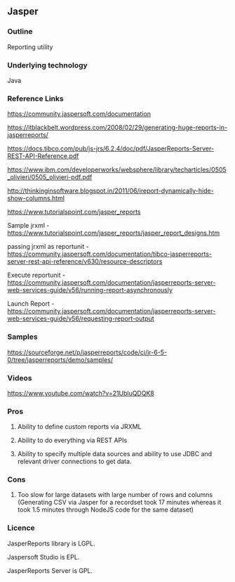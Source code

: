 ## Jasper

### Outline

Reporting utility

### Underlying technology

Java

### Reference Links

https://community.jaspersoft.com/documentation

https://itblackbelt.wordpress.com/2008/02/29/generating-huge-reports-in-jasperreports/

https://docs.tibco.com/pub/js-jrs/6.2.4/doc/pdf/JasperReports-Server-REST-API-Reference.pdf

https://www.ibm.com/developerworks/websphere/library/techarticles/0505_olivieri/0505_olivieri-pdf.pdf

http://thinkinginsoftware.blogspot.in/2011/06/ireport-dynamically-hide-show-columns.html

https://www.tutorialspoint.com/jasper_reports

Sample jrxml - https://www.tutorialspoint.com/jasper_reports/jasper_report_designs.htm

passing jrxml as reportunit - https://community.jaspersoft.com/documentation/tibco-jasperreports-server-rest-api-reference/v630/resource-descriptors

Execute reportunit - https://community.jaspersoft.com/documentation/jasperreports-server-web-services-guide/v56/running-report-asynchronously

Launch Report - https://community.jaspersoft.com/documentation/jasperreports-server-web-services-guide/v56/requesting-report-output

### Samples

https://sourceforge.net/p/jasperreports/code/ci/jr-6-5-0/tree/jasperreports/demo/samples/

### Videos

https://www.youtube.com/watch?v=21UbluQDQK8

### Pros

1. Ability to define custom reports via JRXML

2. Ability to do everything via REST APIs

3. Ability to specify multiple data sources and ability to use JDBC and relevant driver connections to get data.

### Cons

1. Too slow for large datasets with large number of rows and columns 
(Generating CSV via Jasper for a recordset took 17 minutes whereas it took 1.5 minutes through NodeJS code for the same dataset)

### Licence

JasperReports library is LGPL.

Jaspersoft Studio is EPL.

JasperReports Server is GPL.